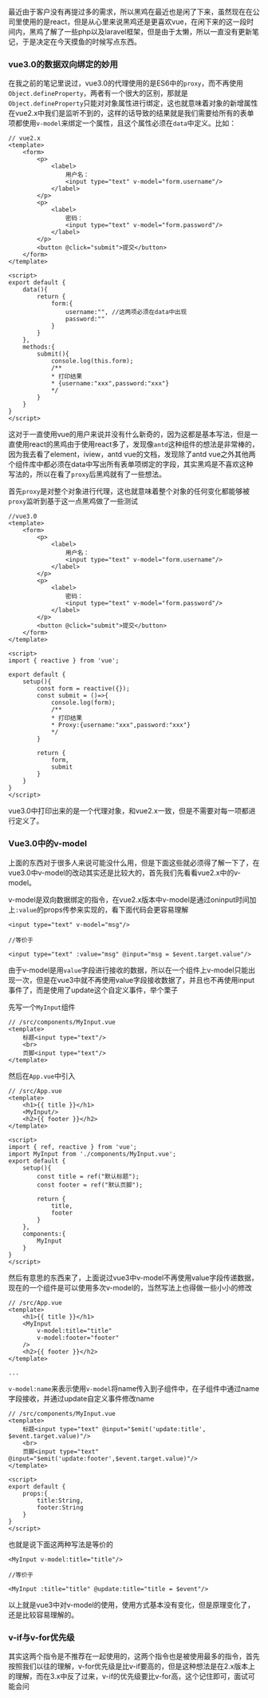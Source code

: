 最近由于客户没有再提过多的需求，所以黑鸡在最近也是闲了下来，虽然现在在公司里使用的是react，但是从心里来说黑鸡还是更喜欢vue，在闲下来的这一段时间内，黑鸡了解了一些php以及laravel框架，但是由于太懒，所以一直没有更新笔记，于是决定在今天摸鱼的时候写点东西。

### vue3.0的数据双向绑定的妙用

在我之前的笔记里说过，vue3.0的代理使用的是ES6中的`proxy`，而不再使用`Object.defineProperty`，两者有一个很大的区别，那就是`Object.defineProperty`只能对对象属性进行绑定，这也就意味着对象的新增属性在vue2.x中我们是监听不到的，这样的话导致的结果就是我们需要给所有的表单项都使用`v-model`来绑定一个属性，且这个属性必须在`data`中定义。比如：

```vue
// vue2.x
<template>
	<form>
        <p>
            <label>
                用户名：
                <input type="text" v-model="form.username"/>
    		</label>
    	</p>
        <p>
            <label>
                密码：
                <input type="text" v-model="form.password"/>
    		</label>
   	 	</p>
        <button @click="submit">提交</button>
    </form>
</template>

<script>
export default {
    data(){
        return {
            form:{
                username:"", //这两项必须在data中出现
                password:""
            }
        }
    },
    methods:{
        submit(){
            console.log(this.form);
            /**
            * 打印结果
            * {username:"xxx",password:"xxx"}
            */
        }
    }
}
</script>
```

这对于一直使用vue的用户来说并没有什么新奇的，因为这都是基本写法，但是一直使用react的黑鸡由于使用react多了，发现像`antd`这种组件的想法是非常棒的，因为我去看了element，iview，antd vue的文档，发现除了antd vue之外其他两个组件库中都必须在data中写出所有表单项绑定的字段，其实黑鸡是不喜欢这种写法的，所以在看了`proxy`后黑鸡就有了一些想法。

首先`proxy`是对整个对象进行代理，这也就意味着整个对象的任何变化都能够被`proxy`监听到基于这一点黑鸡做了一些测试

```vue
//vue3.0
<template>
	<form>
        <p>
            <label>
                用户名：
                <input type="text" v-model="form.username"/>
    		</label>
    	</p>
        <p>
            <label>
                密码：
                <input type="text" v-model="form.password"/>
    		</label>
   	 	</p>
        <button @click="submit">提交</button>
    </form>
</template>

<script>
import { reactive } from 'vue';

export default {
    setup(){
        const form = reactive({});
        const submit = ()=>{
            console.log(form);
            /**
            * 打印结果
            * Proxy:{username:"xxx",password:"xxx"}
            */
        }
        
        return {
            form,
            submit
        }
    }
}
</script>
```

vue3.0中打印出来的是一个代理对象，和vue2.x一致，但是不需要对每一项都进行定义了。

### Vue3.0中的v-model

上面的东西对于很多人来说可能没什么用，但是下面这些就必须得了解一下了，在vue3.0中v-model的改动其实还是比较大的，首先我们先看看vue2.x中的v-model。

v-model是双向数据绑定的指令，在vue2.x版本中v-model是通过oninput时间加上`:value`的props传参来实现的，看下面代码会更容易理解

```vue
<input type="text" v-model="msg"/>

//等价于

<input type="text" :value="msg" @input="msg = $event.target.value"/>
```

由于v-model是用`value`字段进行接收的数据，所以在一个组件上v-model只能出现一次，但是在vue3中就不再使用value字段接收数据了，并且也不再使用input事件了，而是使用了update这个自定义事件，举个栗子

先写一个`MyInput`组件

```vue
// /src/components/MyInput.vue
<template>
	标题<input type="text"/>
	<br>
	页脚<input type="text"/>
</template>
```

然后在`App.vue`中引入

```vue
// /src/App.vue
<template>
	<h1>{{ title }}</h1>
	<MyInput/>
	<h2>{{ footer }}</h2>
</template>

<script>
import { ref, reactive } from 'vue';
import MyInput from './components/MyInput.vue';
export default {
    setup(){
        const title = ref("默认标题");
        const footer = ref("默认页脚");
        
        return {
            title,
            footer
        }
    },
    components:{
        MyInput
    }
}
</script>
```

然后有意思的东西来了，上面说过vue3中v-model不再使用value字段传递数据，现在的一个组件是可以使用多次v-model的，当然写法上也得做一些小小的修改

```vue
// /src/App.vue
<template>
	<h1>{{ title }}</h1>
	<MyInput
     	v-model:title="title"
        v-model:footer="footer"
    />
	<h2>{{ footer }}</h2>
</template>

...
```

`v-model:name`来表示使用`v-model`将name传入到子组件中，在子组件中通过name字段接收，并通过update自定义事件修改name

```vue
// /src/components/MyInput.vue
<template>
	标题<input type="text" @input="$emit('update:title', $event.target.value)"/>
	<br>
	页脚<input type="text" @input="$emit('update:footer',$event.target.value)"/>
</template>

<script>
export default {
    props:{
        title:String,
        footer:String
    }
}
</script>
```

也就是说下面这两种写法是等价的

```vue
<MyInput v-model:title="title"/>

//等价于

<MyInput :title="title" @update:title="title = $event"/>
```

以上就是vue3中对v-model的使用，使用方式基本没有变化，但是原理变化了，还是比较容易理解的。

### v-if与v-for优先级

其实这两个指令是不推荐在一起使用的，这两个指令也是被使用最多的指令，首先按照我们以往的理解，v-for优先级是比v-if要高的，但是这种想法是在2.x版本上的理解，而在3.x中反了过来，v-if的优先级要比v-for高，这个记住即可，面试可能会问

